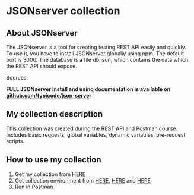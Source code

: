 # JSONserver collection

## About JSONserver
The JSONserver is a tool for creating testing REST API easily and quickly. To use it, you have to install JSONserver globally using npm. The default port is 3000. The database is a file db.json, which contains the data which the REST API should expose.

Sources:

**FULL JSONserver install and using documentation is available on [github.com/typicode/json-server](https://github.com/typicode/json-server)**


## My collection description
This collection was created during the REST API and Postman course. Includes basic requests, global variables, dynamic variables, pre-request scripts. 

## How to use my collection
1. Get my collection from [HERE](https://github.com/pawelhachula/Postman-collections/blob/main/JSONserwer%20collection/JSONserver.postman_collection.json)
2. Get collection environment from [HERE](https://github.com/pawelhachula/Postman-collections/blob/main/JSONserwer%20collection/JSONserverEnvironment_Dev.postman_environment.json), [HERE](https://github.com/pawelhachula/Postman-collections/blob/main/JSONserwer%20collection/JSONserverEnvironment_Test.postman_environment.json) and [HERE](https://github.com/pawelhachula/Postman-collections/blob/main/JSONserwer%20collection/JSONserverWorkspace.postman_globals.json)
3. Run in Postman